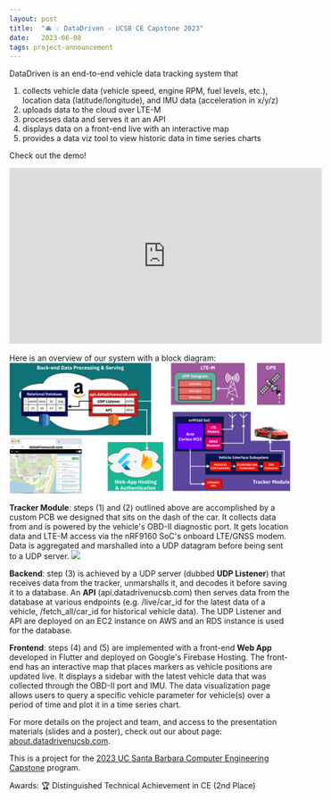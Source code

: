 ```yaml
---
layout: post
title:  "🚘 💡 DataDriven - UCSB CE Capstone 2023"
date:   2023-06-08
tags: project-announcement
---
```


DataDriven is an end-to-end vehicle data tracking system that 
1. collects vehicle data (vehicle speed, engine RPM, fuel levels, etc.), location data (latitude/longitude), and IMU data (acceleration in x/y/z)
2. uploads data to the cloud over LTE-M
3. processes data and serves it an an API
4. displays data on a front-end live with an interactive map
5. provides a data viz tool to view historic data in time series charts

Check out the demo!
<iframe id="video" width="560" height="315" src="https://www.youtube.com/embed/JWgRRGsqYg8/" frameborder="0" allow="autoplay; encrypted-media" allowfullscreen=""></iframe>

Here is an overview of our system with a block diagram:
![](/assets/images/2023-06-08/blockdiagfinal_.png)

**Tracker Module**: steps (1) and (2) outlined above are accomplished by a custom PCB we designed that sits on the dash of the car. It collects data from and is powered by the vehicle's OBD-II diagnostic port. It gets location data and LTE-M access via the nRF9160 SoC's onboard LTE/GNSS modem. Data is aggregated and marshalled into a UDP datagram before being sent to a UDP server.
![](/assets/images/2023-06-08/pcb.png)

**Backend**: step (3) is achieved by a UDP server (dubbed **UDP Listener**) that receives data from the tracker, unmarshalls it, and decodes it before saving it to a database. An **API** (api.datadrivenucsb.com) then serves data from the database at various endpoints (e.g. /live/car_id for the latest data of a vehicle, /fetch_all/car_id for historical vehicle data). The UDP Listener and API are deployed on an EC2 instance on AWS and an RDS instance is used for the database.

**Frontend**: steps (4) and (5) are implemented with a front-end **Web App** developed in Flutter and deployed on Google's Firebase Hosting. The front-end has an interactive map that places markers as vehicle positions are updated live. It displays a sidebar with the latest vehicle data that was collected through the OBD-II port and IMU. The data visualization page allows users to query a specific vehicle parameter for vehicle(s) over a period of time and plot it in a time series chart.

For more details on the project and team, and access to the presentation materials (slides and a poster), check out our about page: [about.datadrivenucsb.com](https://about.datadrivenucsb.com/). 

This is a project for the [2023 UC Santa Barbara Computer Engineering Capstone](https://www.ce.ucsb.edu/undergrad/curriculum/capstone/events/ece189/2023) program.

Awards: 🏆 Distinguished Technical Achievement in CE (2nd Place)
